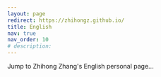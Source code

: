 ```yaml
---
layout: page
redirect: https://zhihongz.github.io/
title: English
nav: true
nav_order: 10
# description: 
---
```


Jump to Zhihong Zhang's English personal page...